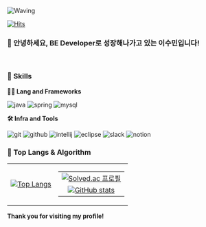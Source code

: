<!-- Header -->

![Waving](https://capsule-render.vercel.app/api?type=waving&height=200&text=Becoming%20a%20BE%20Developer!&fontAlign=40&fontSize=50&fontAlignY=40&color=gradient)

[![Hits](https://hits.seeyoufarm.com/api/count/incr/badge.svg?url=https%3A%2F%2Fgithub.com%2Faki2632%2Fhit-counter&count_bg=%2399CCFF&title_bg=%23000000&icon=bilibili.svg&icon_color=%23E7E7E7&title=hits&edge_flat=true)](https://hits.seeyoufarm.com)

### 🙇 안녕하세요, BE Developer로 성장해나가고 있는 이수민입니다!
<br/>
<!-- Body -->

### 🦾 Skills
**🧑‍💻 Lang and Frameworks**
<!-- Oracle의 요청으로 Java 로고가 Simple Icons에서 삭제되었기에 대신 OpenJDK의 로고를 사용 -->
![java](https://img.shields.io/badge/java-ff9900.svg?&style=for-the-badge&logo=openjdk&logoColor=white)
![spring](https://img.shields.io/badge/spring-6DB33F.svg?&style=for-the-badge&logo=spring&logoColor=white)
![mysql](https://img.shields.io/badge/mysql-4479A1.svg?&style=for-the-badge&logo=mysql&logoColor=white)

**🛠️ Infra and Tools**

![git](https://img.shields.io/badge/git-F05032.svg?&style=for-the-badge&logo=git&logoColor=white)
![github](https://img.shields.io/badge/github-800080.svg?&style=for-the-badge&logo=github&logoColor=white)
![intellij](https://img.shields.io/badge/intellij-000000.svg?&style=for-the-badge&logo=intellijidea&logoColor=white)
![eclipse](https://img.shields.io/badge/eclipse-1a1632.svg?&style=for-the-badge&logo=eclipseide&logoColor=white)
![slack](https://img.shields.io/badge/slack-4A154B.svg?&style=for-the-badge&logo=slack&logoColor=white)
![notion](https://img.shields.io/badge/notion-000000.svg?&style=for-the-badge&logo=notion&logoColor=black)

### 🚌 Top Langs & Algorithm
<table>
  <tr>
    <td align="center">
      <a href="https://github.com/aki2632/github-readme-stats">
        <img src="https://github-readme-stats.vercel.app/api/top-langs/?username=aki2632&layout=pie" alt="Top Langs" />
      </a>
    </td>
    <td align="center">
      <table>
        <tr>
          <td align="center">
            <a href="https://solved.ac/aki2632">
              <img src="http://mazassumnida.wtf/api/v2/generate_badge?boj=aki2632" alt="Solved.ac 프로필" />
            </a>
          </td>
        </tr>
        <tr>
          <td align="center">
            <a href="https://github-readme-stats.vercel.app/api?username=aki2632&show_icons=true&theme=radical">
              <img src="https://github-readme-stats.vercel.app/api?username=aki2632&show_icons=true&theme=radical" alt="GitHub stats" />
            </a>
          </td>
        </tr>
      </table>
    </td>
  </tr>
</table>

**Thank you for visiting my profile!**
